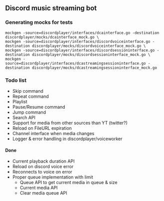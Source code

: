 ## Discord music streaming bot

### Generating mocks for tests
```shell
mockgen -source=discordplayer/interfaces/dcainterface.go -destination discordplayer/mocks/dcainterface_mock.go \
mockgen -source=discordplayer/interfaces/discordvoiceinterface.go -destination discordplayer/mocks/discordvoiceinterface_mock.go \
mockgen -source=discordplayer/interfaces/discordsessioninterface.go -destination discordplayer/mocks/discordsessioninterface_mock.go \
mockgen -source=discordplayer/interfaces/dcastreamingsessioninterface.go -destination discordplayer/mocks/dcastreamingsessioninterface_mock.go
```

### Todo list
- Skip command
- Repeat command
- Playlist
- Pause/Resume command
- Jump command
- Search API
- Support for media from other sources than YT (twitter?)
- Reload on FileURL expiration
- Channel interface when media changes
- Logger & error handling in discordplayer/voiceworker

#### Done
- Current playback duration API
- Reload on discord voice error
- Reconnects to voice on error
- Proper queue implementation with limit
	- Queue API to get current media in queue & size
	- Current media API
	- Clear media queue API